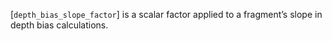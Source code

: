 [`depth_bias_slope_factor`] is a scalar factor applied to a fragment’s
slope in depth bias calculations.